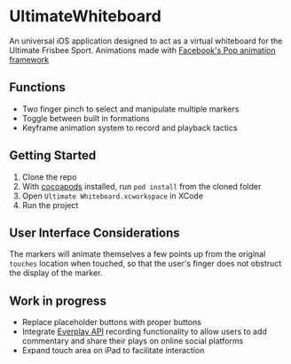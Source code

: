 UltimateWhiteboard
==================
An universal iOS application designed to act as a virtual whiteboard for the Ultimate Frisbee Sport. 
Animations made with [Facebook's Pop animation framework](https://github.com/facebook/pop)

## Functions
* Two finger pinch to select and manipulate multiple markers
* Toggle between built in formations
* Keyframe animation system to record and playback tactics

## Getting Started
1. Clone the repo
2. With [cocoapods](http://cocoapods.org) installed, run `pod install` from the cloned folder
3. Open `Ultimate Whiteboard.xcworkspace` in XCode
4. Run the project

## User Interface Considerations
The markers will animate themselves a few points up from the original `touches` location when touched, so that the user's finger does not obstruct the display of the marker.

## Work in progress
* Replace placeholder buttons with proper buttons
* Integrate [Everplay API](https://developers.everyplay.com) recording functionality to allow users to add commentary and share their plays on online social platforms
* Expand touch area on iPad to facilitate interaction
